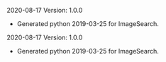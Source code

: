 2020-08-17 Version: 1.0.0
- Generated python 2019-03-25 for ImageSearch.

2020-08-17 Version: 1.0.0
- Generated python 2019-03-25 for ImageSearch.

